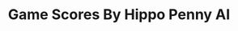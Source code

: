 ---
title: Game Scores By Hippo Penny AI
layout: scoredetail
permalink: /meta-score/tavern-talk
header:
  teaser: /assets/images/tavern-talk.jpg
  video:
    id: M5GmTHSlQYk
    provider: youtube
---